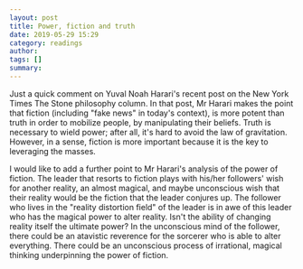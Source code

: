 ```yaml
---
layout: post
title: Power, fiction and truth
date: 2019-05-29 15:29
category: readings
author: 
tags: []
summary: 
---
```

Just a quick comment on Yuval Noah Harari's recent post on the New York Times The Stone philosophy column. In that post, Mr Harari makes the point that fiction (including "fake news" in today's context), is more potent than truth in order to mobilize people, by manipulating their beliefs. Truth is necessary to wield power; after all, it's hard to avoid the law of gravitation. However, in a sense, fiction is more important because it is the key to leveraging the masses. 

I would like to add a further point to Mr Harari's analysis of the power of fiction. The leader that resorts to fiction plays with his/her followers' wish for another reality, an almost magical, and maybe unconscious wish that their reality would be the fiction that the leader conjures up. The follower who lives in the "reality distortion field" of the leader is in awe of this leader who has the magical power to alter reality. Isn't the ability of changing reality itself the ultimate power? In the unconscious mind of the follower, there could be an atavistic reverence for the sorcerer who is able to alter everything. There could be an unconscious process of irrational, magical thinking underpinning the power of fiction.

